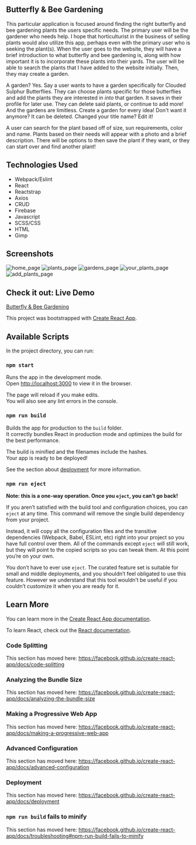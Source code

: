 ## Butterfly & Bee Gardening 

This particular application is focused around finding the right butterfly and bee gardening plants the users specific needs. The primary user will be the gardener who needs help. I hope that horticulturist in the business of selling plants would also utilize this app, perhaps even with the primary user who is seeking the plant(s). When the user goes to the website, they will have a brief introduction to what butterfly and bee gardening is, along with how important it is to incorporate these plants into their yards. The user will be able to search the plants that I have added to the website initially. Then, they may create a garden. 

A garden? Yes. Say a user wants to have a garden specifically for Clouded Sulphur Butterflies. They can choose plants specific for those butterflies and add the plants they are interested in *into* that garden. It saves in their profile for later use. They can delete said plants, or continue to add more! And the gardens are limitless. Create a garden for every idea! Don't want it anymore? It can be deleted. Changed your title name? Edit it!

A user can search for the plant based off of size, sun requirements, color and name. Plants based on their needs will appear with a photo and a brief description. There will be options to then save the plant if they want, or they can start over and find another plant!

## Technologies Used 

- Webpack/Eslint
- React
- Reactstrap
- Axios
- CRUD
- Firebase
- Javascript
- SCSS/CSS
- HTML
- Gimp

## Screenshots

![home_page](./images/AuthPage1.png)
![plants_page](./images/PlantsPage1.png)
![gardens_page](./images/GardensPage1.png)
![your_plants_page](./images/YourPlants1.png)
![add_plants_page](./images/AddPlant1.png)

## Check it out: Live Demo

[Butterfly & Bee Gardening](https://butterfly-gardening.firebaseapp.com/)








This project was bootstrapped with [Create React App](https://github.com/facebook/create-react-app).

## Available Scripts

In the project directory, you can run:

### `npm start`

Runs the app in the development mode.<br>
Open [http://localhost:3000](http://localhost:3000) to view it in the browser.

The page will reload if you make edits.<br>
You will also see any lint errors in the console.


### `npm run build`

Builds the app for production to the `build` folder.<br>
It correctly bundles React in production mode and optimizes the build for the best performance.

The build is minified and the filenames include the hashes.<br>
Your app is ready to be deployed!

See the section about [deployment](https://facebook.github.io/create-react-app/docs/deployment) for more information.

### `npm run eject`

**Note: this is a one-way operation. Once you `eject`, you can’t go back!**

If you aren’t satisfied with the build tool and configuration choices, you can `eject` at any time. This command will remove the single build dependency from your project.

Instead, it will copy all the configuration files and the transitive dependencies (Webpack, Babel, ESLint, etc) right into your project so you have full control over them. All of the commands except `eject` will still work, but they will point to the copied scripts so you can tweak them. At this point you’re on your own.

You don’t have to ever use `eject`. The curated feature set is suitable for small and middle deployments, and you shouldn’t feel obligated to use this feature. However we understand that this tool wouldn’t be useful if you couldn’t customize it when you are ready for it.

## Learn More

You can learn more in the [Create React App documentation](https://facebook.github.io/create-react-app/docs/getting-started).

To learn React, check out the [React documentation](https://reactjs.org/).

### Code Splitting

This section has moved here: https://facebook.github.io/create-react-app/docs/code-splitting

### Analyzing the Bundle Size

This section has moved here: https://facebook.github.io/create-react-app/docs/analyzing-the-bundle-size

### Making a Progressive Web App

This section has moved here: https://facebook.github.io/create-react-app/docs/making-a-progressive-web-app

### Advanced Configuration

This section has moved here: https://facebook.github.io/create-react-app/docs/advanced-configuration

### Deployment

This section has moved here: https://facebook.github.io/create-react-app/docs/deployment

### `npm run build` fails to minify

This section has moved here: https://facebook.github.io/create-react-app/docs/troubleshooting#npm-run-build-fails-to-minify
